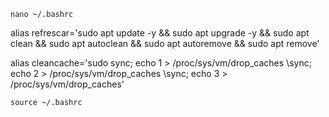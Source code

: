 ```
nano ~/.bashrc
```
alias refrescar='sudo apt update -y && sudo apt upgrade -y && sudo apt clean && sudo apt autoclean && sudo apt autoremove && sudo apt remove'

alias cleancache='sudo sync; echo 1 > /proc/sys/vm/drop_caches
\sync; echo 2 > /proc/sys/vm/drop_caches
\sync; echo 3 > /proc/sys/vm/drop_caches'

```
source ~/.bashrc
```
